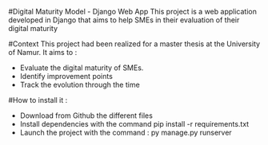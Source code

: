 #Digital Maturity Model - Django Web App 
This project is a web application developed in Django that aims to help SMEs in their evaluation of their digital maturity

#Context 
This project had been realized for a master thesis at the University of Namur. It aims to :
- Evaluate the digital maturity of SMEs.
- Identify improvement points
- Track the evolution through the time

#How to install it : 
- Download from Github the different files
- Install dependencies with the command pip install -r requirements.txt
- Launch the project with the command : py manage.py runserver
